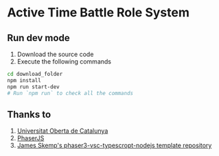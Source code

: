 # Active Time Battle Role System

## Run dev mode
1. Download the source code
2. Execute the following commands
```bash
cd download_folder
npm install
npm run start-dev
# Run `npm run` to check all the commands
```

## Thanks to
1. [Universitat Oberta de Catalunya](https://www.uoc.edu)
2. [PhaserJS](https://phaser.io/)
3. [James Skemp's phaser3-vsc-typescropt-nodejs template repository](https://github.com/JamesSkemp/phaser-3-vsc-typescript-nodejs)

